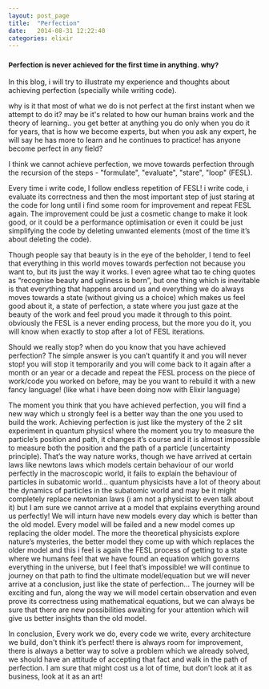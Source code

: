 ```yaml
---
layout: post_page
title:  "Perfection"
date:   2014-08-31 12:22:40
categories: elixir
---
```


<h3> <small>Perfection is never achieved for the first time in anything. why? </small></h3>
In this blog, i will try to illustrate my experience and thoughts about achieving perfection (specially while writing code).

why is it that most of what we do is not perfect at the first instant when we attempt to do it?
may be it's related to how our human brains work and the theory of learning.. you get better at anything you do only when you do it for years, that is how we become experts, but when you ask any expert, he will say he has more to learn and he continues to practice! has anyone become perfect in any field?

I think we cannot achieve perfection, we move towards perfection through the recursion of the steps - "formulate", "evaluate", "stare", "loop" (FESL).

Every time i write code, I follow endless repetition of FESL! i write code, i evaluate its correctness and then the most important step of just staring at the code for long until i find some room for improvement and repeat FESL again.
The improvement could be just a cosmetic change to make it look good, or it could be a performance optimisation or even it could be just simplifying the code by deleting unwanted elements (most of the time it’s about deleting the code).

Though people say that beauty is in the eye of the beholder, I tend to feel that everything in this world moves towards perfection not because you want to, but its just the way it works. I even agree what tao te ching quotes as “recognise beauty and ugliness is born”, but one thing which is inevitable is that everything that happens around us and everything we do always moves towards a state (without giving us a choice) which makes us feel good about it, a state of perfection, a state where you just gaze at the beauty of the work and feel proud you made it through to this point. obviously the FESL is a never ending process, but the more you do it, you will know when exactly to stop after a lot of FESL iterations.

Should we really stop? when do you know that you have achieved perfection?
The simple answer is you can’t quantify it and you will never stop! you will stop it temporarily and you will come back to it again after a month or an year or a decade and repeat the FESL process on the piece of work/code you worked on before, may be you want to rebuild it with a new fancy language! (like what i have been doing now with Elixir language)

The moment you think that you have achieved perfection, you will find a new way which u strongly feel is a better way than the one you used to build the work.
Achieving perfection is just like the mystery of the 2 slit experiment in quantum physics! where the moment you try to measure the particle’s position and path, it changes it’s course and it is almost impossible to measure both the position and the path of a particle (uncertainty principle).
That’s the way nature works, though we have arrived at certain laws like newtons laws which models certain behaviour of our world perfectly in the macroscopic world, it fails to explain the behaviour of particles in subatomic world... quantum physicists have a lot of theory about the dynamics of particles in the subatomic world and may be it might completely replace newtonian laws (i am not a physicist to even talk about it) but I am sure we cannot arrive at a model that explains everything around us perfectly! We will inturn have new models every day which is better than the old model. Every model will be failed and a new model comes up replacing the older model. The more the theoretical physicists explore nature’s mysteries, the better model they come up with which replaces the older model and this i feel is again the FESL process of getting to a state where we humans feel that we have found an equation which governs everything in the universe, but I feel that’s impossible! we will continue to journey on that path to find the ultimate model/equation but we will never arrive at a conclusion, just like the state of perfection… The journey will be exciting and fun, along the way we will model certain observation and even prove its correctness using mathematical equations, but we can always be sure that there are new possibilities awaiting for your attention which will give us better insights than the old model.

In conclusion, Every work we do, every code we write, every architecture we build, don't think it’s perfect! there is always room for improvement, there is always a better way to solve a problem which we already solved, we should have an attitude of accepting that fact and walk in the path of perfection. I am sure that might cost us a lot of time, but don’t look at it as business, look at it as an art!
